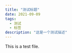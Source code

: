 ```yaml
---
title: "测试标题"
date: 2021-09-09
tags:
  - 测试
  - 标签
description: "这是一个测试描述"
---
```


This is a test file.
